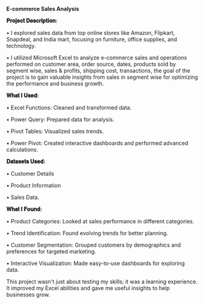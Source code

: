 **E-commerce Sales Analysis**


**𝐏𝐫𝐨𝐣𝐞𝐜𝐭 𝐃𝐞𝐬𝐜𝐫𝐢𝐩𝐭𝐢𝐨𝐧:**

• I explored sales data from top online stores like Amazon, Flipkart, Snapdeal, and India mart, focusing on furniture, office supplies, and technology.  

• I utilized Microsoft Excel to analyze e-commerce sales and operations performed on customer area, order source, dates, products sold by segment wise, sales & profits, shipping cost, transactions, the goal of the project is to gain valuable insights from sales in segment wise for optimizing the performance and business growth.



**𝐖𝐡𝐚𝐭 𝐈 𝐔𝐬𝐞𝐝:**

• Excel Functions: Cleaned and transformed data.

• Power Query: Prepared data for analysis.

• Pivot Tables: Visualized sales trends.

• Power Pivot: Created interactive dashboards and performed advanced calculations.


**𝐃𝐚𝐭𝐚𝐬𝐞𝐭𝐬 𝐔𝐬𝐞𝐝:**

• Customer Details 

• Product Information  

• Sales Data.


**𝐖𝐡𝐚𝐭 𝐈 𝐅𝐨𝐮𝐧𝐝:**

• Product Categories: Looked at sales performance in different categories.

• Trend Identification: Found evolving trends for better planning.

• Customer Segmentation: Grouped customers by demographics and preferences for targeted marketing.

• Interactive Visualization: Made easy-to-use dashboards for exploring data.

This project wasn't just about testing my skills; it was a learning experience. It improved my Excel abilities and gave me useful insights to help businesses grow.
